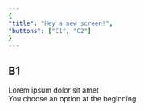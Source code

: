 ```yaml
---
{
"title": "Hey a new screen!",
"buttons": ["C1", "C2"]
}
---
```


## B1

Lorem ipsum dolor sit amet  
You choose an option at the beginning